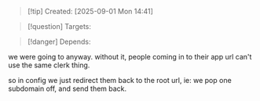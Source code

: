 
>[!tip] Created: [2025-09-01 Mon 14:41]

>[!question] Targets: 

>[!danger] Depends: 

we were going to anyway.
without it, people coming in to their app url can't use the same clerk thing.

so in config we just redirect them back to the root url, ie: we pop one subdomain off, and send them back.